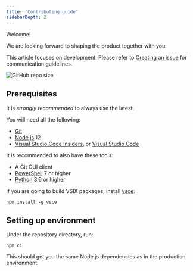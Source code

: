 ```yaml
---
title: 'Contributing guide'
sidebarDepth: 2
---
```


Welcome!

We are looking forward to shaping the product together with you.

This article focuses on development. Please refer to [Creating an issue](./issue.md) for communication guidelines.

![GitHub repo size](https://img.shields.io/github/repo-size/yzhang-gh/vscode-markdown)

## Prerequisites

It is *strongly recommended* to always use the latest.

You will need all the following:

* [Git](https://git-scm.com/)
* [Node.js](https://nodejs.org/) 12
* [Visual Studio Code Insiders](https://code.visualstudio.com/insiders/), or [Visual Studio Code](https://code.visualstudio.com/)

It is recommended to also have these tools:

* A Git GUI client
* [PowerShell](https://docs.microsoft.com/powershell/scripting/install/installing-powershell) 7 or higher
* [Python](https://www.python.org/downloads/) 3.6 or higher

If you are going to build VSIX packages, install [vsce](https://www.npmjs.com/package/vsce):

```shell
npm install -g vsce
```

## Setting up environment

Under the repository directory, run:

```shell
npm ci
```

This should get you the same Node.js dependencies as in the production environment.

